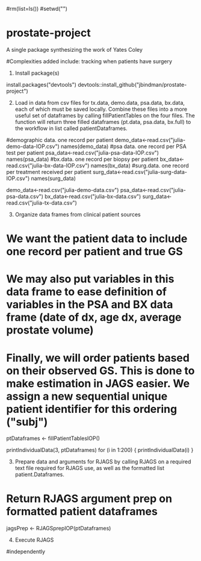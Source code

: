 
#rm(list=ls())
#setwd("<your wd>")

# prostate-project
A single package synthesizing the work of Yates Coley

#Complexities added include: tracking when patients have surgery


1. Install package(s)

install.packages("devtools")
devtools::install_github("jbindman/prostate-project") 

2. Load in data from csv files for tx.data, demo.data, psa.data, bx.data, each of which must be saved locally. Combine these files into a more useful set of dataframes by calling fillPatientTables on the four files. The function will return three filled dataframes (pt.data, psa.data, bx.full) to the workflow in list called patientDataframes. 

#demographic data. one record per patient
demo_data<-read.csv("julia-demo-data-IOP.csv")
names(demo_data)
#psa data. one record per PSA test per patient
psa_data<-read.csv("julia-psa-data-IOP.csv")
names(psa_data)
#bx.data. one record per biopsy per patient
bx_data<-read.csv("julia-bx-data-IOP.csv")
names(bx_data)
#surg.data. one record per treatment received per patient
surg_data<-read.csv("julia-surg-data-IOP.csv")
names(surg_data)


demo_data<-read.csv("julia-demo-data.csv")
psa_data<-read.csv("julia-psa-data.csv")
bx_data<-read.csv("julia-bx-data.csv")
surg_data<-read.csv("julia-tx-data.csv")

3. Organize data frames from clinical patient sources
# We want the patient data to include one record per patient and true GS
# We may also put variables in this data frame to ease definition of variables in the PSA and BX data frame (date of dx, age dx, average prostate volume)
# Finally, we will order patients based on their observed GS. This is done to make estimation in JAGS easier. We assign a new sequential unique patient identifier for this ordering ("subj")

ptDataframes <- fillPatientTablesIOP()

printIndividualData(3, ptDataframes)
for (i in 1:200) {
  printIndividualData(i)
}


3. Prepare data and arguments for RJAGS by calling RJAGS on a required text file required for RJAGS use, as well as the formatted list patient.Dataframes.

# Return RJAGS argument prep on formatted patient dataframes
jagsPrep <- RJAGSprepIOP(ptDataframes)

4. Execute RJAGS 

#independently
